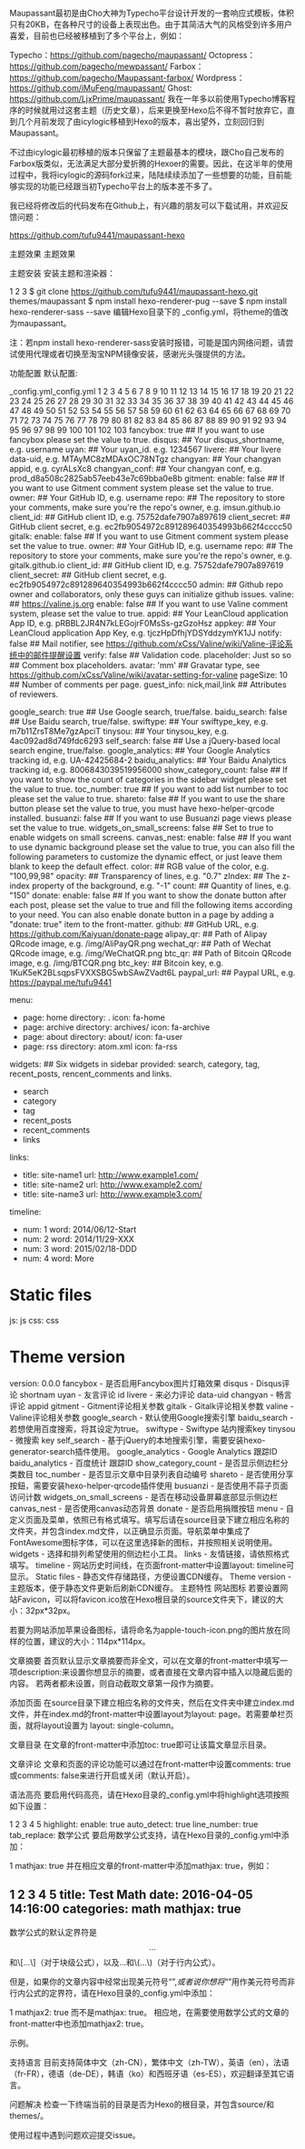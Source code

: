 # 
Maupassant最初是由Cho大神为Typecho平台设计开发的一套响应式模板，体积只有20KB，在各种尺寸的设备上表现出色。由于其简洁大气的风格受到许多用户喜爱，目前也已经被移植到了多个平台上，例如：

Typecho：https://github.com/pagecho/maupassant/
Octopress：https://github.com/pagecho/mewpassant/
Farbox：https://github.com/pagecho/Maupassant-farbox/
Wordpress：https://github.com/iMuFeng/maupassant/
Ghost: https://github.com/LjxPrime/maupassant/
我在一年多以前使用Typecho博客程序的时候就用过这套主题（历史文章），后来更换至Hexo后不得不暂时放弃它，直到几个月前发现了由icylogic移植到Hexo的版本，喜出望外，立刻回归到Maupassant。

不过由icylogic最初移植的版本只保留了主题最基本的模块，跟Cho自己发布的Farbox版类似，无法满足大部分爱折腾的Hexoer的需要。因此，在这半年的使用过程中，我将icylogic的源码fork过来，陆陆续续添加了一些想要的功能，目前能够实现的功能已经跟当初Typecho平台上的版本差不多了。

我已经将修改后的代码发布在Github上，有兴趣的朋友可以下载试用，并欢迎反馈问题：

https://github.com/tufu9441/maupassant-hexo

主题效果
主题效果

主题安装
安装主题和渲染器：

1
2
3
$ git clone https://github.com/tufu9441/maupassant-hexo.git themes/maupassant
$ npm install hexo-renderer-pug --save
$ npm install hexo-renderer-sass --save
编辑Hexo目录下的 _config.yml，将theme的值改为maupassant。

注：若npm install hexo-renderer-sass安装时报错，可能是国内网络问题，请尝试使用代理或者切换至淘宝NPM镜像安装，感谢光头强提供的方法。

功能配置
默认配置:

_config.yml_config.yml
1
2
3
4
5
6
7
8
9
10
11
12
13
14
15
16
17
18
19
20
21
22
23
24
25
26
27
28
29
30
31
32
33
34
35
36
37
38
39
40
41
42
43
44
45
46
47
48
49
50
51
52
53
54
55
56
57
58
59
60
61
62
63
64
65
66
67
68
69
70
71
72
73
74
75
76
77
78
79
80
81
82
83
84
85
86
87
88
89
90
91
92
93
94
95
96
97
98
99
100
101
102
103
fancybox: true ## If you want to use fancybox please set the value to true.
disqus: ## Your disqus_shortname, e.g. username
uyan: ## Your uyan_id. e.g. 1234567
livere: ## Your livere data-uid, e.g. MTAyMC8zMDAxOC78NTgz
changyan: ## Your changyan appid, e.g. cyrALsXc8
changyan_conf: ## Your changyan conf, e.g. prod_d8a508c2825ab57eeb43e7c69bba0e8b
gitment:
  enable: false ## If you want to use Gitment comment system please set the value to true.
  owner: ## Your GitHub ID, e.g. username
  repo: ## The repository to store your comments, make sure you're the repo's owner, e.g. imsun.github.io
  client_id: ## GitHub client ID, e.g. 75752dafe7907a897619
  client_secret: ## GitHub client secret, e.g. ec2fb9054972c891289640354993b662f4cccc50
gitalk:
  enable: false ## If you want to use Gitment comment system please set the value to true.
  owner:  ## Your GitHub ID, e.g. username
  repo:  ## The repository to store your comments, make sure you're the repo's owner, e.g. gitalk.github.io
  client_id:  ## GitHub client ID, e.g. 75752dafe7907a897619
  client_secret:  ## GitHub client secret, e.g. ec2fb9054972c891289640354993b662f4cccc50
  admin:  ## Github repo owner and collaborators, only these guys can initialize github issues.
valine: ## https://valine.js.org
  enable: false ## If you want to use Valine comment system, please set the value to true.
  appid: ## Your LeanCloud application App ID, e.g. pRBBL2JR4N7kLEGojrF0MsSs-gzGzoHsz
  appkey: ## Your LeanCloud application App Key, e.g. tjczHpDfhjYDSYddzymYK1JJ
  notify: false ## Mail notifier, see https://github.com/xCss/Valine/wiki/Valine-评论系统中的邮件提醒设置
  verify: false ## Validation code.
  placeholder: Just so so ## Comment box placeholders.
  avatar: 'mm' ## Gravatar type, see https://github.com/xCss/Valine/wiki/avatar-setting-for-valine
  pageSize: 10 ## Number of comments per page.
  guest_info: nick,mail,link ## Attributes of reviewers.

google_search: true ## Use Google search, true/false.
baidu_search: false ## Use Baidu search, true/false.
swiftype: ## Your swiftype_key, e.g. m7b11ZrsT8Me7gzApciT
tinysou: ## Your tinysou_key, e.g. 4ac092ad8d749fdc6293
self_search: false ## Use a jQuery-based local search engine, true/false.
google_analytics: ## Your Google Analytics tracking id, e.g. UA-42425684-2
baidu_analytics: ## Your Baidu Analytics tracking id, e.g. 8006843039519956000
show_category_count: false ## If you want to show the count of categories in the sidebar widget please set the value to true.
toc_number: true ## If you want to add list number to toc please set the value to true.
shareto: false ## If you want to use the share button please set the value to true, you must have hexo-helper-qrcode installed.
busuanzi: false ## If you want to use Busuanzi page views please set the value to true.
widgets_on_small_screens: false ## Set to true to enable widgets on small screens.
canvas_nest:
  enable: false ## If you want to use dynamic background please set the value to true, you can also fill the following parameters to customize the dynamic effect, or just leave them blank to keep the default effect.
  color: ## RGB value of the color, e.g. "100,99,98"
  opacity: ## Transparency of lines, e.g. "0.7"
  zIndex: ## The z-index property of the background, e.g. "-1"
  count: ## Quantity of lines, e.g. "150"
donate:
  enable: false ## If you want to show the donate button after each post, please set the value to true and fill the following items according to your need. You can also enable donate button in a page by adding a "donate: true" item to the front-matter.
  github: ## GitHub URL, e.g. https://github.com/Kaiyuan/donate-page
  alipay_qr: ## Path of Alipay QRcode image, e.g. /img/AliPayQR.png
  wechat_qr: ## Path of Wechat QRcode image, e.g. /img/WeChatQR.png
  btc_qr: ## Path of Bitcoin QRcode image, e.g. /img/BTCQR.png
  btc_key: ## Bitcoin key, e.g. 1KuK5eK2BLsqpsFVXXSBG5wbSAwZVadt6L
  paypal_url: ## Paypal URL, e.g. https://paypal.me/tufu9441

menu:
  - page: home
    directory: .
    icon: fa-home
  - page: archive
    directory: archives/
    icon: fa-archive
  - page: about
    directory: about/
    icon: fa-user
  - page: rss
    directory: atom.xml
    icon: fa-rss

widgets: ## Six widgets in sidebar provided: search, category, tag, recent_posts, rencent_comments and links.
  - search
  - category
  - tag
  - recent_posts
  - recent_comments
  - links

links:
  - title: site-name1
    url: http://www.example1.com/
  - title: site-name2
    url: http://www.example2.com/
  - title: site-name3
    url: http://www.example3.com/

timeline:
  - num: 1
    word: 2014/06/12-Start
  - num: 2
    word: 2014/11/29-XXX
  - num: 3
    word: 2015/02/18-DDD
  - num: 4
    word: More

# Static files
js: js
css: css

# Theme version
version: 0.0.0
fancybox - 是否启用Fancybox图片灯箱效果
disqus - Disqus评论 shortnam
uyan - 友言评论 id
livere - 来必力评论 data-uid
changyan - 畅言评论 appid
gitment - Gitment评论相关参数
gitalk - Gitalk评论相关参数
valine - Valine评论相关参数
google_search - 默认使用Google搜索引擎
baidu_search - 若想使用百度搜索，将其设定为true。
swiftype - Swiftype 站内搜索key
tinysou - 微搜索 key
self_search - 基于jQuery的本地搜索引擎，需要安装hexo-generator-search插件使用。
google_analytics - Google Analytics 跟踪ID
baidu_analytics - 百度统计 跟踪ID
show_category_count - 是否显示侧边栏分类数目
toc_number - 是否显示文章中目录列表自动编号
shareto - 是否使用分享按鈕，需要安装hexo-helper-qrcode插件使用
busuanzi - 是否使用不蒜子页面访问计数
widgets_on_small_screens - 是否在移动设备屏幕底部显示侧边栏
canvas_nest - 是否使用canvas动态背景
donate - 是否启用捐赠按钮
menu - 自定义页面及菜单，依照已有格式填写。填写后请在source目录下建立相应名称的文件夹，并包含index.md文件，以正确显示页面。导航菜单中集成了FontAwesome图标字体，可以在这里选择新的图标，并按照相关说明使用。
widgets - 选择和排列希望使用的侧边栏小工具。
links - 友情链接，请依照格式填写。
timeline - 网站历史时间线，在页面front-matter中设置layout: timeline可显示。
Static files - 静态文件存储路径，方便设置CDN缓存。
Theme version - 主题版本，便于静态文件更新后刷新CDN缓存。
主题特性
网站图标
若要设置网站Favicon，可以将favicon.ico放在Hexo根目录的source文件夹下，建议的大小：32px*32px。

若要为网站添加苹果设备图标，请将命名为apple-touch-icon.png的图片放在同样的位置，建议的大小：114px*114px。

文章摘要
首页默认显示文章摘要而非全文，可以在文章的front-matter中填写一项description:来设置你想显示的摘要，或者直接在文章内容中插入<!--more-->以隐藏后面的内容。
若两者都未设置，则自动截取文章第一段作为摘要。

添加页面
在source目录下建立相应名称的文件夹，然后在文件夹中建立index.md文件，并在index.md的front-matter中设置layout为layout: page。若需要单栏页面，就将layout设置为 layout: single-column。

文章目录
在文章的front-matter中添加toc: true即可让该篇文章显示目录。

文章评论
文章和页面的评论功能可以通过在front-matter中设置comments: true或comments: false来进行开启或关闭（默认开启）。

语法高亮
要启用代码高亮，请在Hexo目录的_config.yml中将highlight选项按照如下设置：

1
2
3
4
5
highlight:
  enable: true
  auto_detect: true
  line_number: true
  tab_replace:
数学公式
要启用数学公式支持，请在Hexo目录的_config.yml中添加：

1
mathjax: true
并在相应文章的front-matter中添加mathjax: true，例如：

1
2
3
4
5
title: Test Math
date: 2016-04-05 14:16:00
categories: math
mathjax: true
---
数学公式的默认定界符是$$...$$和\\[...\\]（对于块级公式），以及$...$和\\(...\\)（对于行内公式）。

但是，如果你的文章内容中经常出现美元符号“$”, 或者说你想将“$”用作美元符号而非行内公式的定界符，请在Hexo目录的_config.yml中添加：

1
mathjax2: true
而不是mathjax: true。 相应地，在需要使用数学公式的文章的front-matter中也添加mathjax2: true。

示例。

支持语言
目前支持简体中文（zh-CN），繁体中文（zh-TW），英语（en），法语（fr-FR），德语（de-DE），韩语（ko）和西班牙语（es-ES），欢迎翻译至其它语言。

问题解决
检查一下终端当前的目录是否为Hexo的根目录，并包含source/和themes/。

使用过程中遇到问题欢迎提交issue。